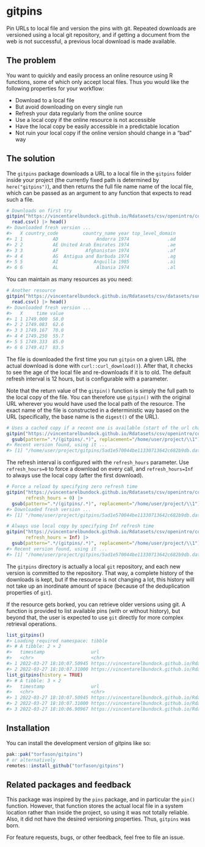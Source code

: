 
<!-- README.md is generated from README.Rmd. Please edit that file -->

# gitpins

<!-- badges: start -->
<!-- badges: end -->

Pin URLs to local file and version the pins with git. Repeated downloads
are versioned using a local git repository, and if getting a document
from the web is not successful, a previous local download is made
available.

## The problem

You want to quickly and easily process an online resource using R
functions, some of which only accept local files. Thus you would like
the following properties for your workflow:

-   Download to a local file
-   But avoid downloading on every single run
-   Refresh your data regularly from the online source
-   Use a local copy if the online resource is not accessible
-   Have the local copy be easily accessible in a predictable location
-   Not ruin your local copy if the online version should change in a
    “bad” way

## The solution

The `gitpins` package downloads a URL to a local file in the `gitpins`
folder inside your project (the currently fixed path is determined by
`here("gitpins")`), and then returns the full file name name of the
local file, which can be passed as an argument to any function that
expects to read such a file.

``` r
# Downloads on first try
gitpin("https://vincentarelbundock.github.io/Rdatasets/csv/openintro/country_iso.csv") |> 
  read.csv() |> head()
#> Downloaded fresh version ...
#>   X country_code         country_name year top_level_domain
#> 1 1           AD              Andorra 1974              .ad
#> 2 2           AE United Arab Emirates 1974              .ae
#> 3 3           AF          Afghanistan 1974              .af
#> 4 4           AG  Antigua and Barbuda 1974              .ag
#> 5 5           AI             Anguilla 1985              .ai
#> 6 6           AL              Albania 1974              .al
```

You can maintain as many resources as you need:

``` r
# Another resource
gitpin("https://vincentarelbundock.github.io/Rdatasets/csv/datasets/sunspot.month.csv") |> 
  read.csv() |> head()
#> Downloaded fresh version ...
#>   X     time value
#> 1 1 1749.000  58.0
#> 2 2 1749.083  62.6
#> 3 3 1749.167  70.0
#> 4 4 1749.250  55.7
#> 5 5 1749.333  85.0
#> 6 6 1749.417  83.5
```

The file is downloaded the first time you run `gitpin` on a given URL
(the actual download is done with `curl::curl_download()`). After that,
it checks to see the age of the local file and re-downloads if it is to
old. The default refresh interval is 12 hours, but is configurable with
a parameter.

Note that the return value of the `gitpin()` function is simply the full
path to the local copy of the file. You can therefore use `gitpin()`
with the original URL wherever you would have used the local path of the
resource. The exact name of the file is constructed in a deterministic
way based on the URL (specifically, the base name is the `digest()` of
the URL).

``` r
# Uses a cached copy if a recent one is available (start of the url changed for privacy)
gitpin("https://vincentarelbundock.github.io/Rdatasets/csv/openintro/country_iso.csv") |>
  gsub(pattern=".*/(gitpins/.*)", replacement="/home/user/project/\\1")
#> Recent version found, using it ...
#> [1] "/home/user/project/gitpins/5ad1e570044be11330713642c682b9db.data"
```

The refresh interval is configured with the `refresh_hours` parameter.
Use `refresh_hours=0` to force a download on every call, and
`refresh_hours=Inf` to always use the local copy (after the first
download).

``` r
# Force a reload by specifying zero refresh time
gitpin("https://vincentarelbundock.github.io/Rdatasets/csv/openintro/country_iso.csv",
       refresh_hours = 0) |>
  gsub(pattern=".*/(gitpins/.*)", replacement="/home/user/project/\\1")
#> Downloaded fresh version ...
#> [1] "/home/user/project/gitpins/5ad1e570044be11330713642c682b9db.data"

# Always use local copy by specifying Inf refresh time
gitpin("https://vincentarelbundock.github.io/Rdatasets/csv/openintro/country_iso.csv",
       refresh_hours = Inf) |>
  gsub(pattern=".*/(gitpins/.*)", replacement="/home/user/project/\\1")
#> Recent version found, using it ...
#> [1] "/home/user/project/gitpins/5ad1e570044be11330713642c682b9db.data"
```

The `gitpins` directory is actually a local `git` repository, and each
new version is committed to the repository. That way, a complete history
of the downloads is kept, but if the resource is not changing a lot,
this history will not take up an inordinate amount of space (because of
the deduplication properties of `git`).

If the resource gets borked, you can retrieve older versions using git.
A function is provided to list available pins (with or without history),
but beyond that, the user is expected to use `git` directly for more
complex retrieval operations.

``` r
list_gitpins()
#> Loading required namespace: tibble
#> # A tibble: 2 × 2
#>   timestamp                 url                                                                          
#>   <chr>                     <chr>                                                                        
#> 1 2022-03-27 18:10:07.50945 https://vincentarelbundock.github.io/Rdatasets/csv/openintro/country_iso.csv 
#> 2 2022-03-27 18:10:07.31000 https://vincentarelbundock.github.io/Rdatasets/csv/datasets/sunspot.month.csv
list_gitpins(history = TRUE)
#> # A tibble: 3 × 2
#>   timestamp                 url                                                                          
#>   <chr>                     <chr>                                                                        
#> 1 2022-03-27 18:10:07.50945 https://vincentarelbundock.github.io/Rdatasets/csv/openintro/country_iso.csv 
#> 2 2022-03-27 18:10:07.31000 https://vincentarelbundock.github.io/Rdatasets/csv/datasets/sunspot.month.csv
#> 3 2022-03-27 18:10:06.90967 https://vincentarelbundock.github.io/Rdatasets/csv/openintro/country_iso.csv
```

## Installation

You can install the development version of gitpins like so:

``` r
pak::pak("torfason/gitpins")
# or alternatively
remotes::install_github("torfason/gitpins")
```

## Related packages and feedback

This package was inspired by the `pins` package, and in particular the
`pin()` function. However, that function stores the actual local file in
a system location rather than inside the project, so using it was not
totally reliable. Also, it did not have the desired versioning
properties. Thus, `gitpins` was born.

For feature requests, bugs, or other feedback, feel free to file an
issue.
